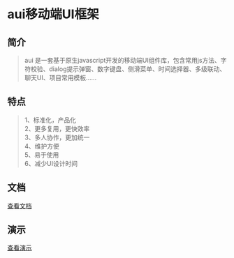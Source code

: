 # aui移动端UI框架

## 简介

> aui 是一套基于原生javascript开发的移动端UI组件库，包含常用js方法、字符校验、dialog提示弹窗、数字键盘、侧滑菜单、时间选择器、多级联动、聊天UI、项目常用模板......

## 特点

> 1、标准化，产品化</br>
> 2、更多复用，更快效率</br>
> 3、多人协作，更加统一</br>
> 4、维护方便</br>
> 5、易于使用</br>
> 6、减少UI设计时间

## 文档
[查看文档](https://www.kancloud.cn/chen-wanchun/aui-js) </br>


## 演示
[查看演示](https://aui-js.gitee.io/aui/) </br>
